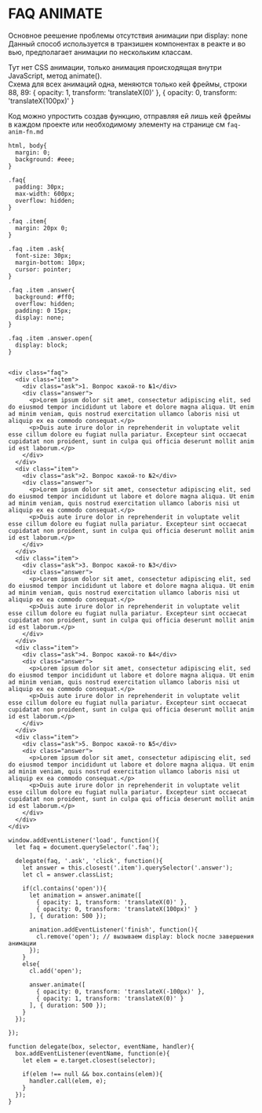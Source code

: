 # FAQ ANIMATE
Основное реешение проблемы отсутствия анимации при display: none  
Данный способ используется в транзишен компонентах в реакте и во вью, предполагает анимации по нескольким классам.

Тут нет CSS анимации, только анимация происходящая внутри JavaScript, метод animate().  
Схема для всех анимаций одна, меняются только кей фреймы, строки 88, 89: { opacity: 1, transform: 'translateX(0)' }, { opacity: 0, transform: 'translateX(100px)' }

Код можно упростить создав функцию, отправляя ей лишь кей фреймы в каждом проекте или необходимому элементу на странице см `faq-anim-fn.md`

    html, body{
      margin: 0;
      background: #eee;
    }

    .faq{
      padding: 30px;
      max-width: 600px;
      overflow: hidden;
    }

    .faq .item{
      margin: 20px 0;
    }

    .faq .item .ask{
      font-size: 30px;
      margin-bottom: 10px;
      cursor: pointer;
    }

    .faq .item .answer{
      background: #ff0;
      overflow: hidden;
      padding: 0 15px;
      display: none;
    }

    .faq .item .answer.open{
      display: block;
    }


    <div class="faq">
      <div class="item">
        <div class="ask">1. Вопрос какой-то №1</div>
        <div class="answer">
          <p>Lorem ipsum dolor sit amet, consectetur adipiscing elit, sed do eiusmod tempor incididunt ut labore et dolore magna aliqua. Ut enim ad minim veniam, quis nostrud exercitation ullamco laboris nisi ut aliquip ex ea commodo consequat.</p>
          <p>Duis aute irure dolor in reprehenderit in voluptate velit esse cillum dolore eu fugiat nulla pariatur. Excepteur sint occaecat cupidatat non proident, sunt in culpa qui officia deserunt mollit anim id est laborum.</p>
        </div>
      </div>
      <div class="item">
        <div class="ask">2. Вопрос какой-то №2</div>
        <div class="answer">
          <p>Lorem ipsum dolor sit amet, consectetur adipiscing elit, sed do eiusmod tempor incididunt ut labore et dolore magna aliqua. Ut enim ad minim veniam, quis nostrud exercitation ullamco laboris nisi ut aliquip ex ea commodo consequat.</p>
          <p>Duis aute irure dolor in reprehenderit in voluptate velit esse cillum dolore eu fugiat nulla pariatur. Excepteur sint occaecat cupidatat non proident, sunt in culpa qui officia deserunt mollit anim id est laborum.</p>
        </div>
      </div>
      <div class="item">
        <div class="ask">3. Вопрос какой-то №3</div>
        <div class="answer">
          <p>Lorem ipsum dolor sit amet, consectetur adipiscing elit, sed do eiusmod tempor incididunt ut labore et dolore magna aliqua. Ut enim ad minim veniam, quis nostrud exercitation ullamco laboris nisi ut aliquip ex ea commodo consequat.</p>
          <p>Duis aute irure dolor in reprehenderit in voluptate velit esse cillum dolore eu fugiat nulla pariatur. Excepteur sint occaecat cupidatat non proident, sunt in culpa qui officia deserunt mollit anim id est laborum.</p>
        </div>
      </div>
      <div class="item">
        <div class="ask">4. Вопрос какой-то №4</div>
        <div class="answer">
          <p>Lorem ipsum dolor sit amet, consectetur adipiscing elit, sed do eiusmod tempor incididunt ut labore et dolore magna aliqua. Ut enim ad minim veniam, quis nostrud exercitation ullamco laboris nisi ut aliquip ex ea commodo consequat.</p>
          <p>Duis aute irure dolor in reprehenderit in voluptate velit esse cillum dolore eu fugiat nulla pariatur. Excepteur sint occaecat cupidatat non proident, sunt in culpa qui officia deserunt mollit anim id est laborum.</p>
        </div>
      </div>
      <div class="item">
        <div class="ask">5. Вопрос какой-то №5</div>
        <div class="answer">
          <p>Lorem ipsum dolor sit amet, consectetur adipiscing elit, sed do eiusmod tempor incididunt ut labore et dolore magna aliqua. Ut enim ad minim veniam, quis nostrud exercitation ullamco laboris nisi ut aliquip ex ea commodo consequat.</p>
          <p>Duis aute irure dolor in reprehenderit in voluptate velit esse cillum dolore eu fugiat nulla pariatur. Excepteur sint occaecat cupidatat non proident, sunt in culpa qui officia deserunt mollit anim id est laborum.</p>
        </div>
      </div>
    </div>

    window.addEventListener('load', function(){
      let faq = document.querySelector('.faq');
      
      delegate(faq, '.ask', 'click', function(){
        let answer = this.closest('.item').querySelector('.answer');
        let cl = answer.classList;

        if(cl.contains('open')){
          let animation = answer.animate([
            { opacity: 1, transform: 'translateX(0)' },
            { opacity: 0, transform: 'translateX(100px)' }
          ], { duration: 500 });

          animation.addEventListener('finish', function(){
            cl.remove('open'); // вызываем display: block после завершения анимации
          });
        }
        else{
          cl.add('open');

          answer.animate([
            { opacity: 0, transform: 'translateX(-100px)' },
            { opacity: 1, transform: 'translateX(0)' }
          ], { duration: 500 });
        }
      });

    });

    function delegate(box, selector, eventName, handler){
      box.addEventListener(eventName, function(e){
        let elem = e.target.closest(selector);

        if(elem !== null && box.contains(elem)){
          handler.call(elem, e);
        }
      });
    }
